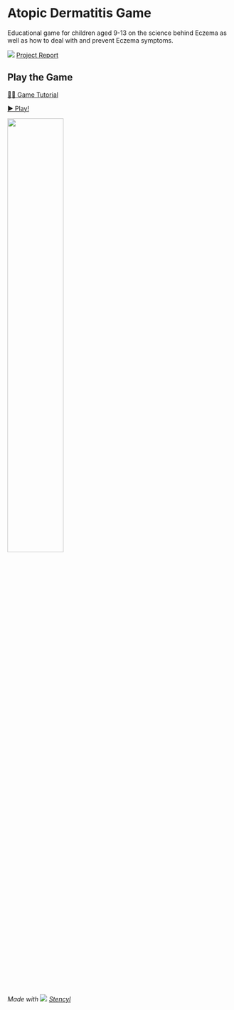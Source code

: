 # Atopic Dermatitis Game
Educational game for children aged 9-13 on the science behind Eczema as well as how to deal with and prevent Eczema symptoms.

[![](https://user-images.githubusercontent.com/95329530/144175692-d48aaad9-dc54-4887-9894-db312abdeb4a.png)](https://docs.google.com/viewer?url=https://github.com/yomnagenina/atopic-dermatitis-game/raw/main/documents/Report%20-%20Eczema%20Society.pdf) [Project Report](https://docs.google.com/viewer?url=https://github.com/yomnagenina/atopic-dermatitis-game/raw/main/documents/Report%20-%20Eczema%20Society.pdf)

## Play the Game

[👩‍🏫 Game Tutorial](https://view.officeapps.live.com/op/embed.aspx?src=https://github.com/yomnagenina/atopic-dermatitis-game/raw/main/documents/Tutorial-Presentation.pptx)

[▶ Play!](https://yomnagenina.github.io/atopic-dermatitis-game/)

[<img width="50%" src="https://user-images.githubusercontent.com/95329530/144184651-48f6922e-a73d-4f7b-aac6-eecaf14c8d01.png"/>](https://yomnagenina.github.io/atopic-dermatitis-game/)

###### Made with [![](https://www.google.com/s2/favicons?domain=www.stencyl.com)](https://www.stencyl.com/) [Stencyl](https://www.stencyl.com/)
